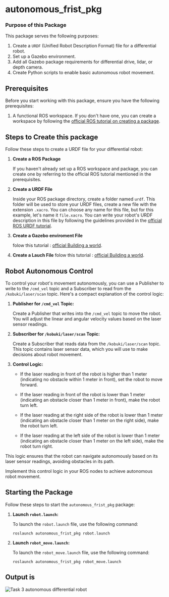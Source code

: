 # autonomous_frist_pkg

### Purpose of this Package

This package serves the following purposes:

1. Create a `URDF` (Unified Robot Description Format) file for a differential robot.
2. Set up a Gazebo environment.
3. Add all Gazebo package requirements for differential drive, lidar, or depth camera.
4. Create Python scripts to enable basic autonomous robot movement.

## Prerequisites

Before you start working with this package, ensure you have the following prerequisites:

1. A functional ROS workspace. If you don't have one, you can create a workspace by following the [official ROS tutorial on creating a package](http://wiki.ros.org/ROS/Tutorials/CreatingPackage).

## Steps to Create this package

Follow these steps to create a URDF file for your differential robot:

1. **Create a ROS Package**

   If you haven't already set up a ROS workspace and package, you can create one by referring to the official ROS tutorial mentioned in the prerequisites.

2. **Create a URDF File**

   Inside your ROS package directory, create a folder named `urdf`. This folder will be used to store your URDF files, create a new file with the extension `.xacro`. You can choose any name for this file, but for this example, let's name it `file.xacro`. You can write your robot's URDF description in this file by following the guidelines provided in the [official ROS URDF tutorial](http://wiki.ros.org/urdf/Tutorials).

3. **Create a Gazebo enviroment File**

    folow this tutorial :
    [official Building a world](http://classic.gazebosim.org/tutorials?tut=build_world&cat=build_world).

4. **Create a Lauch File**
    folow this tutorial :
    [official Building a world](hhttp://classic.gazebosim.org/tutorials?tut=ros_roslaunch).

## Robot Autonomous Control

To control your robot's movement autonomously, you can use a Publisher to write to the `/cmd_vel` topic and a Subscriber to read from the `/kobuki/laser/scan` topic. Here's a compact explanation of the control logic:

1. **Publisher for `/cmd_vel` Topic:**

   Create a Publisher that writes into the `/cmd_vel` topic to move the robot. You will adjust the linear and angular velocity values based on the laser sensor readings.

2. **Subscriber for `/kobuki/laser/scan` Topic:**

   Create a Subscriber that reads data from the `/kobuki/laser/scan` topic. This topic contains laser sensor data, which you will use to make decisions about robot movement.

3. **Control Logic:**

   - If the laser reading in front of the robot is higher than 1 meter (indicating no obstacle within 1 meter in front), set the robot to move forward.
   
   - If the laser reading in front of the robot is lower than 1 meter (indicating an obstacle closer than 1 meter in front), make the robot turn left.
   
   - If the laser reading at the right side of the robot is lower than 1 meter (indicating an obstacle closer than 1 meter on the right side), make the robot turn left.
   
   - If the laser reading at the left side of the robot is lower than 1 meter (indicating an obstacle closer than 1 meter on the left side), make the robot turn right.

This logic ensures that the robot can navigate autonomously based on its laser sensor readings, avoiding obstacles in its path.

Implement this control logic in your ROS nodes to achieve autonomous robot movement.

## Starting the Package

Follow these steps to start the `autonomous_frist_pkg` package:

1. **Launch `robot.launch`:**

   To launch the `robot.launch` file, use the following command:

   ```shell
   roslaunch autonomous_frist_pkg robot.launch
1. **Launch `robot_move.launch`:**

   To launch the `robot_move.launch` file, use the following command:

   ```shell
   roslaunch autonomous_frist_pkg robot_move.launch

## Output is 

![Task 3 autonomous differential robot](https://github.com/Ahmed-M0ataz/autonomous_frist_pkg/blob/main/media/mobile_robot.gif)

